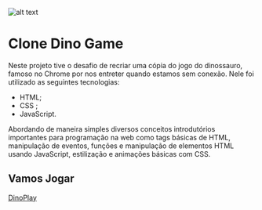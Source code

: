 ![alt text](https://s2.glbimg.com/LF5DAbEFQPLYV82fqwgeA2HDoJU=/0x0:695x390/984x0/smart/filters:strip_icc()/i.s3.glbimg.com/v1/AUTH_08fbf48bc0524877943fe86e43087e7a/internal_photos/bs/2019/j/B/fEjkqCTlA0BMFLzSq8Bg/como-jogar-jogo-dinossauro-google-online-tutorial.jpg)
# Clone Dino Game
Neste projeto tive o desafio de recriar uma cópia do jogo do dinossauro, famoso no Chrome por nos entreter quando estamos sem conexão.
Nele foi utilizado as seguintes tecnologias:
* HTML;
* CSS ;
* JavaScript.

Abordando de maneira simples diversos conceitos introdutórios importantes para programação na web como tags básicas
de HTML, manipulação de eventos, funções e manipulação de elementos HTML usando JavaScript, estilização e animações básicas com CSS.

## Vamos Jogar
[DinoPlay](https://elisses.github.io/dino-game-dio/)
